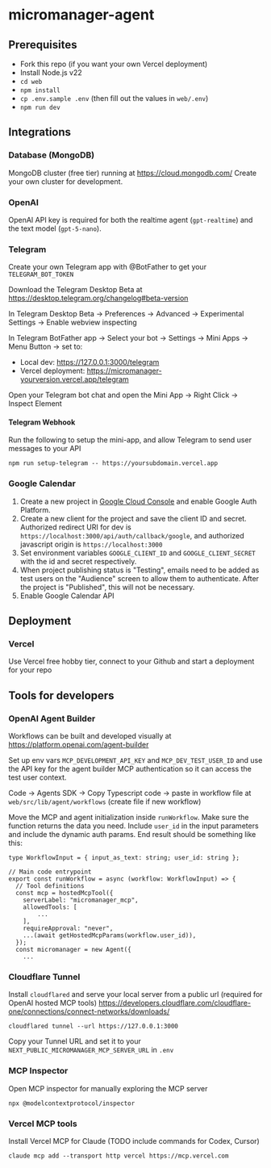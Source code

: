 # micromanager-agent

## Prerequisites

- Fork this repo (if you want your own Vercel deployment)
- Install Node.js v22
- `cd web`
- `npm install`
- `cp .env.sample .env` (then fill out the values in `web/.env`)
- `npm run dev`

## Integrations

### Database (MongoDB)

MongoDB cluster (free tier) running at https://cloud.mongodb.com/
Create your own cluster for development.

### OpenAI

OpenAI API key is required for both the realtime agent (`gpt-realtime`) and the text model (`gpt-5-nano`).

### Telegram

Create your own Telegram app with @BotFather to get your `TELEGRAM_BOT_TOKEN`

Download the Telegram Desktop Beta at https://desktop.telegram.org/changelog#beta-version

In Telegram Desktop Beta -> Preferences -> Advanced -> Experimental Settings -> Enable webview inspecting

In Telegram BotFather app -> Select your bot -> Settings -> Mini Apps -> Menu Button -> set to:

- Local dev: https://127.0.0.1:3000/telegram
- Vercel deployment: https://micromanager-yourversion.vercel.app/telegram

Open your Telegram bot chat and open the Mini App -> Right Click -> Inspect Element

#### Telegram Webhook

Run the following to setup the mini-app, and allow Telegram to send user messages to your API

```
npm run setup-telegram -- https://yoursubdomain.vercel.app
```

### Google Calendar

1. Create a new project in [Google Cloud Console](https://console.cloud.google.com/) and enable Google Auth Platform.
2. Create a new client for the project and save the client ID and secret. Authorized redirect URI for dev is `https://localhost:3000/api/auth/callback/google`, and authorized javascript origin is `https://localhost:3000`
3. Set environment variables `GOOGLE_CLIENT_ID` and `GOOGLE_CLIENT_SECRET` with the id and secret respectively.
4. When project publishing status is "Testing", emails need to be added as test users on the "Audience" screen to allow them to authenticate. After the project is "Published", this will not be necessary.
5. Enable Google Calendar API

## Deployment

### Vercel

Use Vercel free hobby tier, connect to your Github and start a deployment for your repo

## Tools for developers

### OpenAI Agent Builder

Workflows can be built and developed visually at https://platform.openai.com/agent-builder

Set up env vars `MCP_DEVELOPMENT_API_KEY` and `MCP_DEV_TEST_USER_ID` and use the API key for the agent builder MCP authentication so it can access the test user context.

Code -> Agents SDK -> Copy Typescript code -> paste in workflow file at `web/src/lib/agent/workflows` (create file if new workflow)

Move the MCP and agent initialization inside `runWorkflow`. Make sure the function returns the data you need. Include `user_id` in the input parameters and include the dynamic auth params. End result should be something like this:

```
type WorkflowInput = { input_as_text: string; user_id: string };

// Main code entrypoint
export const runWorkflow = async (workflow: WorkflowInput) => {
  // Tool definitions
  const mcp = hostedMcpTool({
    serverLabel: "micromanager_mcp",
    allowedTools: [
        ...
    ],
    requireApproval: "never",
    ...(await getHostedMcpParams(workflow.user_id)),
  });
  const micromanager = new Agent({
    ...
```

### Cloudflare Tunnel

Install `cloudflared` and serve your local server from a public url (required for OpenAI hosted MCP tools)
https://developers.cloudflare.com/cloudflare-one/connections/connect-networks/downloads/

```
cloudflared tunnel --url https://127.0.0.1:3000
```

Copy your Tunnel URL and set it to your `NEXT_PUBLIC_MICROMANAGER_MCP_SERVER_URL` in `.env`

### MCP Inspector

Open MCP inspector for manually exploring the MCP server

```
npx @modelcontextprotocol/inspector
```

### Vercel MCP tools

Install Vercel MCP for Claude (TODO include commands for Codex, Cursor)

```
claude mcp add --transport http vercel https://mcp.vercel.com
```
